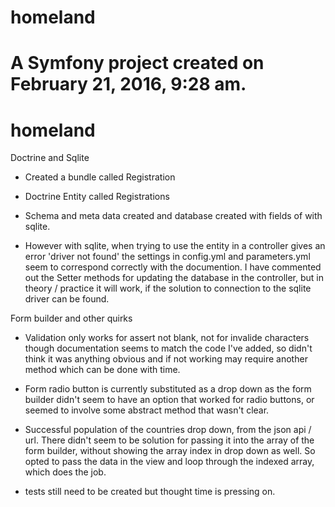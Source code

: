 homeland
===========

A Symfony project created on February 21, 2016, 9:28 am.
=======
# homeland

Doctrine and Sqlite 

* Created a bundle called Registration

* Doctrine Entity called Registrations

* Schema and meta data created and database created with fields of with sqlite.

* However with sqlite, when trying to use the entity in a controller gives an error 'driver not found' the settings in config.yml and parameters.yml seem to correspond correctly with the documention.  I have commented out the Setter methods for updating the database in the controller, but in theory / practice it will work, if the solution to connection to the sqlite driver can be found.


Form builder and other quirks

* Validation only works for assert not blank, not for invalide characters though documentation seems to match the code I've added, so didn't think it was anything obvious and if not working may require another method which can be done with time.

* Form radio button is currently substituted as a drop down as the form builder didn't seem to have an option that worked for radio buttons, or seemed to involve some abstract method that wasn't clear.

* Successful population of the countries drop down, from the json api / url.  There didn't seem to be solution for passing it into the array of the form builder, without showing the array index in drop down as well.  So opted to pass the data in the view and loop through the indexed array, which does the job.

* tests still need to be created but thought time is pressing on.




